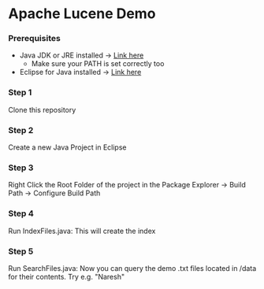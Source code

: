 # Apache Lucene Demo

### Prerequisites
 - Java JDK or JRE installed -> [Link here](https://www.oracle.com/technetwork/java/javase/downloads/index.html)
   - Make sure your PATH is set correctly too
 - Eclipse for Java installed -> [Link here](https://www.eclipse.org/downloads/)

### Step 1
Clone this repository

### Step 2
Create a new Java Project in Eclipse

### Step 3
Right Click the Root Folder of the project in the Package Explorer -> Build Path -> Configure Build Path

### Step 4
Run IndexFiles.java: This will create the index

### Step 5
Run SearchFiles.java: Now you can query the demo .txt files located in /data for their contents. Try e.g. "Naresh"